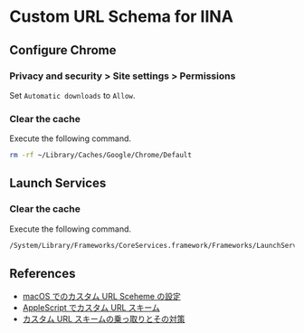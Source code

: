 # Custom URL Schema for IINA

## Configure Chrome

### Privacy and security > Site settings > Permissions

Set `Automatic downloads` to `Allow`.

### Clear the cache

Execute the following command.

```sh
rm -rf ~/Library/Caches/Google/Chrome/Default
```

## Launch Services

### Clear the cache

Execute the following command.

```sh
/System/Library/Frameworks/CoreServices.framework/Frameworks/LaunchServices.framework/Support/lsregister -kill -r -domain local -domain system -domain user
```

## References

- [macOS でのカスタム URL Sceheme の設定](https://github.com/l3tnun/EPGStation/blob/master/doc/mac-url-scheme.md)
- [AppleScript でカスタム URL スキーム](https://qiita.com/CorecaraBiz/items/9a1fc60aada31858d582)
- [カスタム URL スキームの乗っ取りとその対策](https://akaki.io/2021/url_scheme_hijack)
